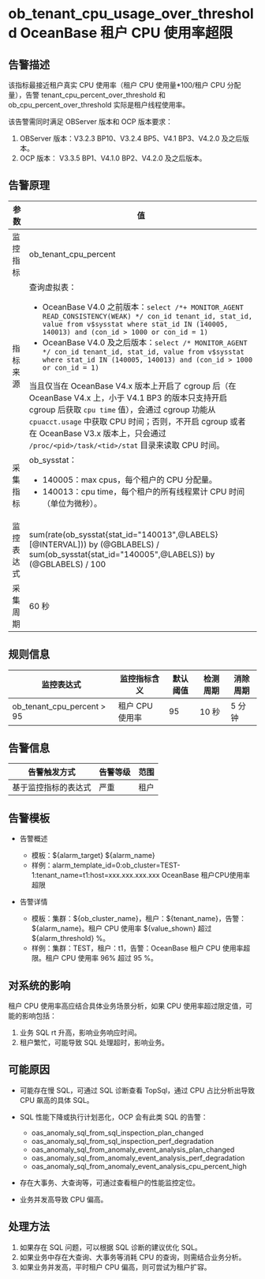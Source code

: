 # ob_tenant_cpu_usage_over_threshold OceanBase 租户 CPU 使用率超限

## 告警描述

该指标最接近租户真实 CPU 使用率（租户 CPU 使用量*100/租户 CPU 分配量），告警 tenant_cpu_percent_over_threshold 和 ob_cpu_percent_over_threshold 实际是租户线程使用率。

该告警需同时满足 OBServer 版本和 OCP 版本要求：

1. OBServer 版本：V3.2.3 BP10、V3.2.4 BP5、V4.1 BP3、V4.2.0 及之后版本。
2. OCP 版本： V3.3.5 BP1、V4.1.0 BP2、V4.2.0 及之后版本。

## 告警原理

| 参数 | 值 |
| --------- | ---------- |
| 监控指标 | ob_tenant_cpu_percent |
| 指标来源 | 查询虚拟表：<ul><li>OceanBase V4.0 之前版本：`select /*+ MONITOR_AGENT READ_CONSISTENCY(WEAK) */ con_id tenant_id, stat_id, value from v$sysstat where stat_id IN (140005, 140013) and (con_id > 1000 or con_id = 1)`</li><li>OceanBase V4.0 及之后版本：`select /* MONITOR_AGENT */ con_id tenant_id, stat_id, value from v$sysstat where stat_id IN (140005, 140013) and (con_id > 1000 or con_id = 1)`</li></ul>当且仅当在 OceanBase V4.x 版本上开启了 cgroup 后（在 OceanBase V4.x 上，小于 V4.1 BP3 的版本只支持开启 cgroup 后获取 `cpu time` 值），会通过 cgroup 功能从 `cpuacct.usage` 中获取 CPU 时间；否则，不开启 cgroup 或者在 OceanBase V3.x 版本上，只会通过 `/proc/<pid>/task/<tid>/stat` 目录来读取 CPU 时间。 |
| 采集指标 | ob_sysstat：<ul><li>140005：max cpus，每个租户的 CPU 分配量。</li><li>140013：cpu time，每个租户的所有线程累计 CPU 时间（单位为微秒）。</li></ul> |
| 监控表达式 | sum(rate(ob_sysstat{stat_id="140013",@LABELS}[@INTERVAL])) by (@GBLABELS) / sum(ob_sysstat{stat_id="140005",@LABELS}) by (@GBLABELS) / 100 |
| 采集周期 | 60 秒 |

## 规则信息

| 监控表达式 | 监控指标含义 | 默认阈值 | 检测周期 | 消除周期 |
| -------- | -------- | -------- | ------- | ------- |
| ob_tenant_cpu_percent > 95 | 租户 CPU 使用率 | 95 | 10 秒 | 5 分钟 |

## 告警信息

| 告警触发方式 | 告警等级 | 范围 |
| -------- | ------- | -------- |
| 基于监控指标的表达式 | 严重 | 租户 |

## 告警模板

* 告警概述

  * 模板：\${alarm_target} \${alarm_name}
  * 样例：alarm_template_id=0:ob_cluster=TEST-1:tenant_name=t1:host=xxx.xxx.xxx.xxx OceanBase 租户CPU使用率超限

* 告警详情

  * 模板：集群：\${ob_cluster_name}，租户：\${tenant_name}，告警：\${alarm_name}。租户 CPU 使用率 \${value_shown} 超过 \${alarm_threshold} %。
  * 样例：集群：TEST，租户：t1，告警：OceanBase 租户 CPU 使用率超限。租户 CPU 使用率 96% 超过 95 %。

## 对系统的影响

租户 CPU 使用率高应结合具体业务场景分析，如果 CPU 使用率超过限定值，可能的影响包括：

1. 业务 SQL rt 升高，影响业务响应时间。
2. 租户繁忙，可能导致 SQL 处理超时，影响业务。

## 可能原因

* 可能存在慢 SQL，可通过 SQL 诊断查看 TopSql，通过 CPU 占比分析出导致 CPU 飙高的具体 SQL。
* SQL 性能下降或执行计划恶化，OCP 会有此类 SQL 的告警：

  * oas_anomaly_sql_from_sql_inspection_plan_changed
  * oas_anomaly_sql_from_sql_inspection_perf_degradation
  * oas_anomaly_sql_from_anomaly_event_analysis_plan_changed
  * oas_anomaly_sql_from_anomaly_event_analysis_perf_degradation
  * oas_anomaly_sql_from_anomaly_event_analysis_cpu_percent_high

* 存在大事务、大查询等，可通过查看租户的性能监控定位。
* 业务并发高导致 CPU 偏高。

## 处理方法

1. 如果存在 SQL 问题，可以根据 SQL 诊断的建议优化 SQL。
2. 如果业务中存在大查询、大事务等消耗 CPU 的查询，则需结合业务分析。
3. 如果业务并发高，平时租户 CPU 偏高，则可尝试为租户扩容。
